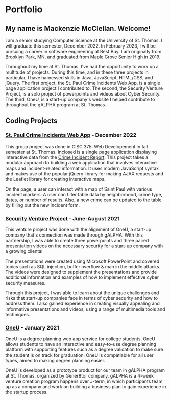 # Portfolio
My name is Mackenzie McClellan. Welcome!
---
I am a senior studying Computer Science at the University of St. Thomas. I will graduate this semester, December 2022. In February 2023, I will be pursuing a career in software engineering at Best Buy. I am originally from Brooklyn Park, MN, and graduated from Maple Grove Senior High in 2019. 

Throughout my time at St. Thomas, I've had the opportunity to work on a multitude of projects. During this time, and in these three projects in particular, I have harnessed skills in Java, JavaScript, HTML/CSS, and jQuery. The first project, the St. Paul Crime Incidents Web App, is a single page application project I contributed to. The second, the Security Venture Project, is a solo project of powerpoints and videos about Cyber Security. The third, OneU, is a start-up company's website I helped contribute to throughout the gALPHA program at St. Thomas. 
  
Coding Projects
---
### [St. Paul Crime Incidents Web App](https://github.com/RWThompson7/Project3-RESTfulAPI) - December 2022
This group project was done in CISC 375: Web Developement in fall semester at St. Thomas. Inclosed is a single page application displaying interactive data from the [Crime Incident Report](https://information.stpaul.gov/datasets/stpaul::crime-incident-report/about). This project takes a modular approach to building a web application that involves interactive maps and incident-related information. It uses modern JavaScript syntax and makes use of the popular jQuery library for making AJAX requests and the Leaflet library for creating interactive maps.

On the page, a user can interact with a map of Saint Paul with various incident markers. A user can filter table data by neighborhood, crime type, dates, or number of results. Also, a new crime can be updated to the table by filling out the new incident form. 

### [Security Venture Project](https://github.com/mccl6596/ComputerSecurity) - June-August 2021
This venture project was done with the alignment of OneU, a start-up company that's connection was made through gALPHA. With this partnership, I was able to create three powerpoints and three paired presentation videos on the necessary security for a start-up company with a growing cliental.  

The presentations were created using Microsoft PowerPoint and covered topics such as SQL injection, buffer overflow & man in the middle attacks. The videos were designed to supplement the presentations and provide additional information and examples of how to implement effective cyber security measures.

Through this project, I was able to learn about the unique challenges and risks that start-up companies face in terms of cyber security and how to address them. I also gained experience in creating visually appealing and informative presentations and videos, using a range of multimedia tools and techniques.

### [OneU](https://github.com/tinatrinh1012/OneU) - January 2021
OneU is a degree planning web app service for college students. OneU allows students to have an interactive and easy-to-use degree planning platform with supporting features such as a degree validation to make sure the student is on track for graduation. OneU is compatiable for all user types, aimed to making degree planning easier. 

OneU is developed as a prototype product for our team in gALPHA program at St. Thomas, organized by Gener8tor company. gALPHA is a 4-week venture creation program happens over J-term, in which participants team up as a company and work on building a business plan to gain experience in the startup process.

